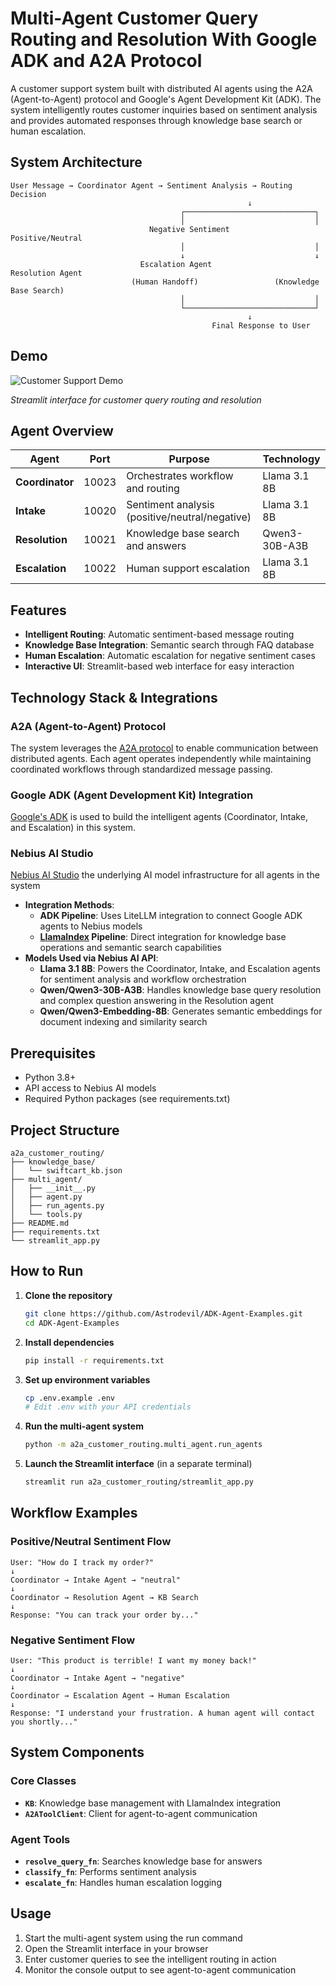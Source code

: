 # Multi-Agent Customer Query Routing and Resolution With Google ADK and A2A Protocol

A customer support system built with distributed AI agents using the A2A (Agent-to-Agent) protocol and Google's Agent Development Kit (ADK). The system intelligently routes customer inquiries based on sentiment analysis and provides automated responses through knowledge base search or human escalation.

## System Architecture

```
User Message → Coordinator Agent → Sentiment Analysis → Routing Decision
                                                     ↓
                                      ┌─────────────────────────────┐
                                      │                             │
                               Negative Sentiment            Positive/Neutral
                                      │                             │
                                      ↓                             ↓
                             Escalation Agent                Resolution Agent
                           (Human Handoff)                 (Knowledge Base Search)
                                      │                             │
                                      └─────────────────────────────┘
                                                     ↓
                                             Final Response to User
```

## Demo

![Customer Support Demo](https://media0.giphy.com/media/v1.Y2lkPTc5MGI3NjExenV4a3ViM29zeXF6cTgwbHU0NHdwaXhlM2s3NWM2N2JjaTk5cHBrbyZlcD12MV9pbnRlcm5hbF9naWZfYnlfaWQmY3Q9Zw/QYH53ZP7ObQyk7kNbu/giphy.gif)

*Streamlit interface for customer query routing and resolution*

## Agent Overview

| Agent | Port | Purpose | Technology |
|-------|------|---------|------------|
| **Coordinator** | 10023 | Orchestrates workflow and routing | Llama 3.1 8B |
| **Intake** | 10020 | Sentiment analysis (positive/neutral/negative) | Llama 3.1 8B |
| **Resolution** | 10021 | Knowledge base search and answers | Qwen3-30B-A3B |
| **Escalation** | 10022 | Human support escalation | Llama 3.1 8B |


## Features

- **Intelligent Routing**: Automatic sentiment-based message routing
- **Knowledge Base Integration**: Semantic search through FAQ database
- **Human Escalation**: Automatic escalation for negative sentiment cases
- **Interactive UI**: Streamlit-based web interface for easy interaction

## Technology Stack & Integrations

### A2A (Agent-to-Agent) Protocol
The system leverages the [A2A protocol](https://github.com/a2aproject/A2A) to enable communication between distributed agents. Each agent operates independently while maintaining coordinated workflows through standardized message passing.

### Google ADK (Agent Development Kit) Integration
[Google's ADK](https://google.github.io/adk-docs/) is used to build the intelligent agents (Coordinator, Intake, and Escalation) in this system.

### Nebius AI Studio
[Nebius AI Studio](https://studio.nebius.com/) the underlying AI model infrastructure for all agents in the system
- **Integration Methods**:
  - **ADK Pipeline**: Uses LiteLLM integration to connect Google ADK agents to Nebius models
  - **[LlamaIndex](https://www.llamaindex.ai/)  Pipeline**: Direct integration for knowledge base operations and semantic search capabilities
- **Models Used via Nebius AI API**:
  - **Llama 3.1 8B**: Powers the Coordinator, Intake, and Escalation agents for sentiment analysis and workflow orchestration
  - **Qwen/Qwen3-30B-A3B**: Handles knowledge base query resolution and complex question answering in the Resolution agent
  - **Qwen/Qwen3-Embedding-8B**: Generates semantic embeddings for document indexing and similarity search



## Prerequisites

- Python 3.8+
- API access to Nebius AI models
- Required Python packages (see requirements.txt)

## Project Structure

```
a2a_customer_routing/
├── knowledge_base/
│   └── swiftcart_kb.json
├── multi_agent/
│   ├── __init__.py
│   ├── agent.py
│   ├── run_agents.py
│   └── tools.py
├── README.md
├── requirements.txt
└── streamlit_app.py
```

## How to Run

1. **Clone the repository**
   ```bash
   git clone https://github.com/Astrodevil/ADK-Agent-Examples.git
   cd ADK-Agent-Examples
   ```

2. **Install dependencies**
   ```bash
   pip install -r requirements.txt
   ```

3. **Set up environment variables**
   ```bash
   cp .env.example .env
   # Edit .env with your API credentials
   ```

4. **Run the multi-agent system**
   ```bash
   python -m a2a_customer_routing.multi_agent.run_agents
   ```

5. **Launch the Streamlit interface** (in a separate terminal)
   ```bash
   streamlit run a2a_customer_routing/streamlit_app.py
   ```

## Workflow Examples

### Positive/Neutral Sentiment Flow
```
User: "How do I track my order?"
↓
Coordinator → Intake Agent → "neutral"
↓
Coordinator → Resolution Agent → KB Search
↓
Response: "You can track your order by..."
```

### Negative Sentiment Flow
```
User: "This product is terrible! I want my money back!"
↓
Coordinator → Intake Agent → "negative"
↓
Coordinator → Escalation Agent → Human Escalation
↓
Response: "I understand your frustration. A human agent will contact you shortly..."
```

## System Components

### Core Classes

- **`KB`**: Knowledge base management with LlamaIndex integration
- **`A2AToolClient`**: Client for agent-to-agent communication

### Agent Tools

- **`resolve_query_fn`**: Searches knowledge base for answers
- **`classify_fn`**: Performs sentiment analysis
- **`escalate_fn`**: Handles human escalation logging

## Usage

1. Start the multi-agent system using the run command
2. Open the Streamlit interface in your browser
3. Enter customer queries to see the intelligent routing in action
4. Monitor the console output to see agent-to-agent communication


